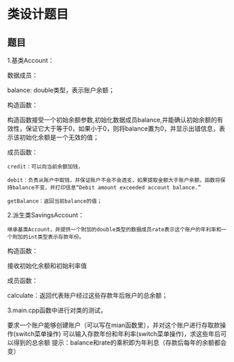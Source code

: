# 类设计题目<br>
题目
--------
1.基类Account：

数据成员：

balance: double类型，表示账户余额；

构造函数：

构造函数接受一个初始余额参数,初始化数据成员balance,并能确认初始余额的有效性，保证它大于等于0，如果小于0，则将balance置为0，并显示出错信息，表示该初始化余额是一个无效的值；

成员函数：

    credit：可以向当前余额加钱，

    debit：负责从账户中取钱，并保证账户不会不会透支，如果提取金额大于账户余额，函数将保持balance不变，并打印信息“Debit amount exceeded account balance.”

    getBalance：返回当前balance的值；

2.派生类SavingsAccount：

    继承基类Account，并提供一个附加的double类型的数据成员rate表示这个账户的年利率和一个附加的int类型表示存款年份。

构造函数：

接收初始化余额和初始利率值

成员函数：

calculate：返回代表账户经过这些存款年后账户的总余额；

3.main.cpp函数中进行对类的测试，

要求一个账户能够创建账户（可以写在mian函数里），并对这个账户进行存取款操作(switch菜单操作)
可以输入存款年份和年利率(switch菜单操作)，求这些年后可以得到的总余额
提示：balance和rate的乘积即为年利息（存款后每年的余额都会变）

